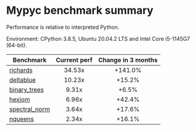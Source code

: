 # Mypyc benchmark summary

Performance is relative to interpreted Python.

Environment: CPython 3.8.5, Ubuntu 20.04.2 LTS and Intel Core i5-1145G7 (64-bit).

| Benchmark | Current perf | Change in 3 months |
| --- | :---: | :---: |
| [richards](benchmarks/richards.md) | 34.53x | +141.0% |
| [deltablue](benchmarks/deltablue.md) | 10.23x | +15.2% |
| [binary_trees](benchmarks/binary_trees.md) | 9.31x | +6.5% |
| [hexiom](benchmarks/hexiom.md) | 6.96x | +42.4% |
| [spectral_norm](benchmarks/spectral_norm.md) | 3.64x | +17.6% |
| [nqueens](benchmarks/nqueens.md) | 2.34x | +16.1% |
